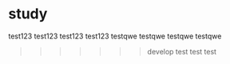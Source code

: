 # study
test123
test123
test123
test123
testqwe
testqwe
testqwe
testqwe
>>>>>>> develop
test
test
test
